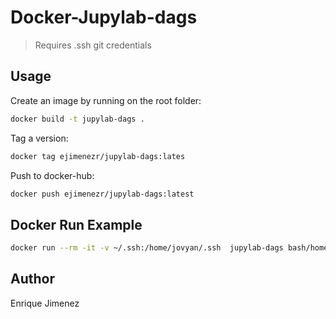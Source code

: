 # Docker-Jupylab-dags

> Requires .ssh git credentials

## Usage

Create an image by running on the root folder:

```bash
docker build -t jupylab-dags . 
```

Tag a version:

```bash
docker tag ejimenezr/jupylab-dags:lates
```

Push to docker-hub:

```bash
docker push ejimenezr/jupylab-dags:latest
```

## Docker Run Example

```bash
docker run --rm -it -v ~/.ssh:/home/jovyan/.ssh  jupylab-dags bash/home/jovyan 
```

## Author

Enrique Jimenez
